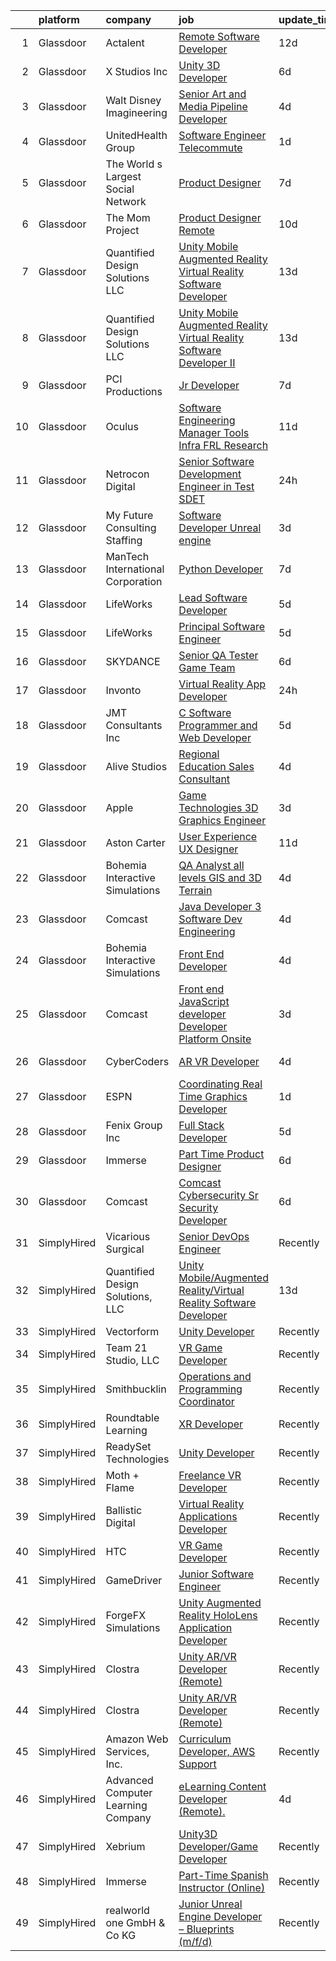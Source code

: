 

|    | platform    | company                            | job                                                                                                                                                                                                                                                                                                                                                                                                                                                                                                                                                                                                                                                                                                                                                                                                                                                                                                                                                                                                                                                                                                                                                                                                                                                                                                                                                                                                                                                                                                                                                                                                                                 | update_time   | location                |
|---:|:------------|:-----------------------------------|:------------------------------------------------------------------------------------------------------------------------------------------------------------------------------------------------------------------------------------------------------------------------------------------------------------------------------------------------------------------------------------------------------------------------------------------------------------------------------------------------------------------------------------------------------------------------------------------------------------------------------------------------------------------------------------------------------------------------------------------------------------------------------------------------------------------------------------------------------------------------------------------------------------------------------------------------------------------------------------------------------------------------------------------------------------------------------------------------------------------------------------------------------------------------------------------------------------------------------------------------------------------------------------------------------------------------------------------------------------------------------------------------------------------------------------------------------------------------------------------------------------------------------------------------------------------------------------------------------------------------------------|:--------------|:------------------------|
|  1 | Glassdoor   | Actalent                           | [Remote Software Developer](https://www.glassdoor.com/partner/jobListing.htm?pos=115&ao=1110586&s=58&guid=0000018118e2ebc2ba3465949ff6f445&src=GD_JOB_AD&t=SR&vt=w&ea=1&cs=1_5a0fb6d2&cb=1653979934002&jobListingId=1007872669509&cpc=F41FEAB56D215062&jrtk=3-0-1g4ce5qvmq6h5801-1g4ce5r0638p3000-a6d8862faea03ebe--6NYlbfkN0ChYVx_I3yfZ_JDY3EFoivtqvi_stwnZ_kRt8Dowt_l_d1ydueao4NE-oUleRJ4yhg19dEA7jfMZdv9xjkXQgXASSm4-rzv-xsrmU26m_iXc6lhhl5LxW3zFOL4iCw3jM_nZRbByuD8txmcBZTb2-5SzB1oi-CZTG8qU88KwMCddKx-uErvlZ2XyHEO7Nedthu7uEx5LbnfV4EzvjhBCRi38PwsvlpFQ1EoMe8mMiJbnqeZA06kCFEszvds_iyoC8fxcmUyxlowREYEK3CZGRTPJ1bPHL0oiz4S1y3sqOg96CS1bGLx5-pYei_92PKY6J3T2QvHSVbtEVgJIdKpUAahbABs1fUGzCUPXRtq7mW8E_a75TmEJD6VULGaa2NhYYzzzdz-kN3hoqB6gj4ekRTTLrBSz0Ba4RPAAAhJvIEIj9qcpgWmfPVX_-qEqaLfRwfpsZeeQKX92rd_eTs_SXWeJ1nhMUiG0m8dUrtrLLot2M41GrZJKvwqBSU7yxt5e-mv6JTFrXKmUjwUyd8WA4GIohJmflRMLoibCoq5iBAdk1oj30BTef_b7d8rzSd2hyBn5bmXCMCfxDswffJCmlE0FP_Xd83wqM2iYJz0tfY3TF2gEPVQ-yT_lls0TBFj7DrCYeqVk6JdhdauDe9HnKA8-QIOoYaT9ifCIQ26jXJ_PZ-OIOc6913EIFu3DzMok-avi1drCe4M7alsLisb6sv6PFvcRQN7fON7J2Dvdirr3kriCkVtkO1uidaOY3gN5ViYUI4ifJQhFYaMMa-iBhZYC4tK2vRyLcX0TwwKP1UWL7O_eUgIU2F9dUH-DQrr0FT4KdadI7vHc0Pz58A8SF3L2q5ULUXr3eU7dUWk2aCkvwoJz1su2Zv10I_BO068XoEM83u6XBDGBLkPTVQ8MhdswuSLRdcSdbpsN4UC25GSNAwQ_aPMKclYfXiqNK6G-VIOHdo1X-xAKCtje4U6QUIm)                                                                                                                                                                                                                                                                                | 12d           | Atlanta, GA             |
|  2 | Glassdoor   | X Studios  Inc                     | [Unity 3D Developer](https://www.glassdoor.com/partner/jobListing.htm?pos=125&ao=1136043&s=58&guid=0000018118e2ebc2ba3465949ff6f445&src=GD_JOB_AD&t=SR&vt=w&ea=1&cs=1_1e396994&cb=1653979934003&jobListingId=1007889240024&jrtk=3-0-1g4ce5qvmq6h5801-1g4ce5r0638p3000-f401924aa4754060-)                                                                                                                                                                                                                                                                                                                                                                                                                                                                                                                                                                                                                                                                                                                                                                                                                                                                                                                                                                                                                                                                                                                                                                                                                                                                                                                                            | 6d            | Winter Park, FL         |
|  3 | Glassdoor   | Walt Disney Imagineering           | [Senior Art and Media Pipeline Developer](https://www.glassdoor.com/partner/jobListing.htm?pos=110&ao=1110586&s=58&guid=0000018118e2ebc2ba3465949ff6f445&src=GD_JOB_AD&t=SR&vt=w&cs=1_bf810891&cb=1653979934001&jobListingId=1007895969972&cpc=F4EED0218A761C36&jrtk=3-0-1g4ce5qvmq6h5801-1g4ce5r0638p3000-a27326c6802a0c94--6NYlbfkN0DAFTyt7pbDCC2JPO79CSdi1dIb81yjczP5qsKcZIxgiRd1qisRd4re16D_VG3-wzVt0-0D5x6rmnSqoMagcaR1Gx_3UJGFQYN9i8QVEgxpM08eBsKSxKTkTnxmJ0VTE1AzmDaCBPHZ4siTGGTKJHcmg-5ZPmaFd3UDuJO_3VOY73PtJc6vcCeY4-3jB2vtJVeIRRPbw9wyP-CDiAxQfBMcmKBzfbjML2UzM54L7IEv6d2ubEh_X73SG2AVkPuNHSBxQ-ggs2wZBIJQSxA3fbYFZ8m8_oM3pGpaG4PbDfsLxwf-eZszvPtO8qWZ1ThCNz4PcDdNCiclr6G8j47jlBPUETBpSrgK2H1M7m6dpgO_hLgPAMrq1kTmjXW4DxIh8tCWjY6zbOY4xdx3Uos0g9hyn5fbn1XeMRV0c6Ov0-K0S1wpj6U9nEp5)                                                                                                                                                                                                                                                                                                                                                                                                                                                                                                                                                                                                                                                                                                                                                                                                                                       | 4d            | Hingham, MA             |
|  4 | Glassdoor   | UnitedHealth Group                 | [Software Engineer   Telecommute](https://www.glassdoor.com/partner/jobListing.htm?pos=113&ao=1110586&s=58&guid=0000018118e2ebc2ba3465949ff6f445&src=GD_JOB_AD&t=SR&vt=w&cs=1_6d908822&cb=1653979934002&jobListingId=1007901684711&cpc=47CFDC01B3F81FAC&jrtk=3-0-1g4ce5qvmq6h5801-1g4ce5r0638p3000-95c766b47e2aa355--6NYlbfkN0C8O9VKdOj_1Zh75e9_CvYhSsWVxS1Pvi5WUWhsf4w7FJvt2herunrAFBR2lpVAffAHovXqguHB_UyDYbb-YO0jYjHTBnPJ_JQ02yIn5fsgL6RU7QBGJP7h3mfQGLGJupeNMcFiOSprSHYLv8UCqThPESB9A6yNoW0ZJYPqWaOi-yzhevWHWOFCNdTcAVRlIzBjGrmXMqp7sPSfU1ThMz98nVzhc-dgyv5nHYL-atfnK4bJ7G1syIwUhc-4ZaWg62TxwlOZhMugSUpdSWT8GfgLBlbau_89Tt5PH6ogeNIo44PXStCd-Ln_oVTcZNP2msF5XKG2XBGDO-_Eh08rLRfKsexWvIS9eu9lW6DZyfcbYR75vEEbCwXUAI0gtrXpQwk1Z-K-K38FBMf9dN0tV1JKT1UApd0puZibQOB_sIOlRmzIciFg7Y3f)                                                                                                                                                                                                                                                                                                                                                                                                                                                                                                                                                                                                                                                                                                                                                                                                                                               | 1d            | Eden Prairie, MN        |
|  5 | Glassdoor   | The World s Largest Social Network | [Product Designer](https://www.glassdoor.com/partner/jobListing.htm?pos=114&ao=1110586&s=58&guid=0000018118e2ebc2ba3465949ff6f445&src=GD_JOB_AD&t=SR&vt=w&ea=1&cs=1_61769133&cb=1653979934002&jobListingId=1007886649741&cpc=1160948BCBA38B5B&jrtk=3-0-1g4ce5qvmq6h5801-1g4ce5r0638p3000-326b728251fdc685--6NYlbfkN0DSgjPPcnEdvoK3uuxfISLALE6pB1FR7YSHOr_tSg5_QGIhoz_2VqUepdcKLBLI_zQNg793n755smGF_vE4mwFBmZQgjlK7zz5XDbsjYhwKzec6QsZwIyll_YWMMNhQxR5yp0jVpsmIlomtv1AeE_lsWSB9u1S013tPVPwlstBtdDxyqGRy4BxWLzYz4uA7dQpHR8uqEJXVU0rxCly4UNukim7D9_tsbZoRGZrXtjAGMkQhxgcMwhy6FoMyr2-RLKF2YtdQHylw_FSQjBo3GYbqIbqfpliojTIWIcEtboXiDxjXHmPqPzOSSmCTW1bGb-GIt7DJorsDwduYr39uMylPjxR1ZXcZeLdT2lW00u_GnYoO_Xov-IbjCN-3dFYqqnGW9HsC_kYC2Eenei5kLGCEcL2WTxQVPo4kfrHZmj_a5Xem0u3cFGLeLg9paYgkOa9sGYG6dGC3hQlocTVPTfzEAhlrbXyheo2FTY4PoHv3LjugygYsaGN7_Ju0iectWdndgqE1TN5unIiZSHxIZHT6Q11NYXH09-mhQsac1mxTuvo_P3vE17RYskI9pUwka3iVUHhmRwb3Cw%3D%3D)                                                                                                                                                                                                                                                                                                                                                                                                                                                                                                                                                                                                                                                                                             | 7d            | Los Angeles, CA         |
|  6 | Glassdoor   | The Mom Project                    | [Product Designer  Remote ](https://www.glassdoor.com/partner/jobListing.htm?pos=117&ao=1110586&s=58&guid=0000018118e2ebc2ba3465949ff6f445&src=GD_JOB_AD&t=SR&vt=w&cs=1_11c118b4&cb=1653979934002&jobListingId=1007880209448&cpc=6FC5BA77C9A4CD78&jrtk=3-0-1g4ce5qvmq6h5801-1g4ce5r0638p3000-729f903c4dee6bcf--6NYlbfkN0BDp_epf89aHDQhKpPegNJQ_ldQpEFZQsM9OcONMGxWx6pU56EKHF58QjVdAUvn2gXJ5-jZVHu_Ux3wkBuWFS2xVHPAjniMX1aW3tC92YZsMm6kEpOL8HZsL25EhSEz3ui4c7-8VeFPRMV8qiphT5plaJ77TY3p8pZWApGb3r5gRpnmtZPGmsT-vBb5x1QB9sfWNItDrFfar8tIW_akp4-mW3FWZf3Sn__DRsl-Na2lIeiBzuB2UvQadyht8K0lR1GDSzv43zi-TEm0fwhq5NG8-LlwgmGMsiKqMrp0TXMfy35hhUW4QDBsSgXJrovG4bltrOP0liWMv7mF0pqwr8C0BYPLEQTGgRUxmAJJFnXuDvKp8lOt9DL_9miLYAN8kxpXGNbop-RqfDLtMABjXxELw6ZDxHPFdcraUZTdjDxNTHSTf0pYImN56f-IsDbGesgHsKbSoZ7y5VsFp5alxerNiFKMYvY_FaF-lmpBrkHQL_Ma1t1hh1q1RQT-Gg-7R8SeAar6pevS7EVtiHKA2W27aY_RTfKs06uSeaR6vWENPBYnOibUaVvni-fr1fhPP7c%3D)                                                                                                                                                                                                                                                                                                                                                                                                                                                                                                                                                                                                                                                                                                       | 10d           | Los Angeles, CA         |
|  7 | Glassdoor   | Quantified Design Solutions  LLC   | [Unity Mobile Augmented Reality Virtual Reality Software Developer](https://www.glassdoor.com/partner/jobListing.htm?pos=119&ao=1136043&s=58&guid=0000018118e2ebc2ba3465949ff6f445&src=GD_JOB_AD&t=SR&vt=w&ea=1&cs=1_8bec2ba2&cb=1653979934003&jobListingId=1007869795290&jrtk=3-0-1g4ce5qvmq6h5801-1g4ce5r0638p3000-c8f02d88a177400a-)                                                                                                                                                                                                                                                                                                                                                                                                                                                                                                                                                                                                                                                                                                                                                                                                                                                                                                                                                                                                                                                                                                                                                                                                                                                                                             | 13d           | Orlando, FL             |
|  8 | Glassdoor   | Quantified Design Solutions  LLC   | [Unity Mobile Augmented Reality Virtual Reality Software Developer II](https://www.glassdoor.com/partner/jobListing.htm?pos=120&ao=1136043&s=58&guid=0000018118e2ebc2ba3465949ff6f445&src=GD_JOB_AD&t=SR&vt=w&ea=1&cs=1_58c2c9e8&cb=1653979934003&jobListingId=1007869862913&jrtk=3-0-1g4ce5qvmq6h5801-1g4ce5r0638p3000-736c2b6783d75dd7-)                                                                                                                                                                                                                                                                                                                                                                                                                                                                                                                                                                                                                                                                                                                                                                                                                                                                                                                                                                                                                                                                                                                                                                                                                                                                                          | 13d           | Remote                  |
|  9 | Glassdoor   | PCI Productions                    | [Jr  Developer](https://www.glassdoor.com/partner/jobListing.htm?pos=102&ao=1110586&s=58&guid=0000018118e2ebc2ba3465949ff6f445&src=GD_JOB_AD&t=SR&vt=w&ea=1&cs=1_ac6228c3&cb=1653979934000&jobListingId=1007886585546&cpc=281FE6ECBEE2538F&jrtk=3-0-1g4ce5qvmq6h5801-1g4ce5r0638p3000-89461f3d6c4e2eb2--6NYlbfkN0DdNONLqhA8z6QrX6vw37qu8cGScUjPKwqVQr3YAsb4-6GIOezsdmm4uwblwsPWNzQ05WrqsB5pf8k487vnCeWqG1h6NGQ10SSP_Z9MjoMsxl-prpz6eZBS5T8qyV31KIPVwdCA4mxhs8pKMpVykeUE6L8x5N5VxYXJxZDdYdLb43Mq9ZxS-awRW52-SWDBKf3yhQim2UvxBxPbrM9AE_R7mxeYX43XJWWQlDiE_1uGikzSU57KH2eet2yVvcK-uvjndstSnFsOnvU19T5d-MBjbTF33oxi6vJ41BqV_0z3ExHInEvSd0ksrFFxuuBknNBC62kKel_16qBQEtFXpowux5_QhflNP_iAH0erMZ5pIUhaRHbCM-lQkagg5xEy8P8tjYdsySu4gNjil5Qx8CitqfgFiLdQK2hV03UoNwygNCnb348tGIXi3OfBtAUN-qDrO1rnychVcxk_Ang-X0weyaSUBCDatLzdYCogLVIMUL3vZPFf2e9Eig21221RJFs%3D)                                                                                                                                                                                                                                                                                                                                                                                                                                                                                                                                                                                                                                                                                                                                                                              | 7d            | Atmore, AL              |
| 10 | Glassdoor   | Oculus                             | [Software Engineering Manager  Tools   Infra  FRL Research](https://www.glassdoor.com/partner/jobListing.htm?pos=112&ao=1110586&s=58&guid=0000018118e2ebc2ba3465949ff6f445&src=GD_JOB_AD&t=SR&vt=w&cs=1_50ac693e&cb=1653979934001&jobListingId=1007878041098&cpc=9DC6E4D8324653EE&jrtk=3-0-1g4ce5qvmq6h5801-1g4ce5r0638p3000-733570477bac168a--6NYlbfkN0DYl4UJW4r1Vl7FEn6T9F-rD9lpC-0oMJVSiWjK_MGUd5ZxEn957iThRUCrsek9Acz-wVPgWIhcgt8PawXGsU8vFS3CVLtl17gsOSYTLlf0Nx4TBdb5NdrqP0fuKnxcOkkCAyrmeQ83vuwXtGFmkKzjYXR0yaIzE_Kq4u2L-8dMCY0VlKTFd3d6zoWmsF_u5kdwUBCs14qsBbNwT1mRJdytiOsoBYJy_YGnRHEZOhFQf6tSTk_d6bQC2QQZmUdU0WiBVyYqdtVeIhku0NHoGTe715VP7a-e8Qtdll29-bnnfHLSIBZ4jMyqn2ckCitcOZ2rHOwxe69PuTYmIjkAwOIvccxMrexlCnaIrzkj5X4uet-ZG4czDIiI2C4PFmfMJ76OEGVEa5DCFOENNoDljGVMQsIsf5n1O8hS0OTRSnNkjvL6cnNMXtlVRqcbK1xsYejofAsdkW0gdez4iimObTEJTzsy_QNHxEoO_cOzmkH2lZxLXoXS4yUerWJsI_xBIloXqANnbHAIcPrKDbXzGaZC0QFKNysuYLT5z2ctQ4vnuUccpVPRKkyxf_U916NESJBwBVkhQE8SyZnqNhUXhBzcVB0L9SxPKnfOusPFU5pamtGcz7rABRg1RXfIgwdOlV3FmEB_uTMs74KKiOzeg2qQspbkpEGnIO0Ch8bgmZ1q0oiXC7emX0Iq4SdDO_BeN8rlKjtJwXanKj4PIoD3hvp8C2ErPBMGuyp-LYXgt9fiHRXRj7wNtQxROEBjX0A2MhindMaN6Xfn5webVx8YWorKv7xyxNxueq9JDJLdvRITidcEiPQgzamugXZynVrnGro1bFQdRIcGkZM9fqNeZXBwvWLGUD4GA-oLn8IyFtz_voU_4MbBC9iDJTYMP7vZYMXEOMBfAcJWB1Twf_ErPZORDCzRCsC_RJ1YWL_xloocW7SHXEcaRHhwFGbgUnksoZFrOsp__mXf-zy2IisWj_Xyd0aZqGj_qpb2LjNTCI2MkDS8HWNAJAFyHPKrySirdT3rc-5lrcs3Pgnll6EP9KCTjHMJ6oVT05U%3D)                                                                                                                                                                       | 11d           | Remote                  |
| 11 | Glassdoor   | Netrocon Digital                   | [Senior Software Development Engineer in Test  SDET ](https://www.glassdoor.com/partner/jobListing.htm?pos=126&ao=1136043&s=58&guid=0000018118e2ebc2ba3465949ff6f445&src=GD_JOB_AD&t=SR&vt=w&ea=1&cs=1_9e9d823b&cb=1653979934003&jobListingId=1007903575065&jrtk=3-0-1g4ce5qvmq6h5801-1g4ce5r0638p3000-12ee5f993cc6b398-)                                                                                                                                                                                                                                                                                                                                                                                                                                                                                                                                                                                                                                                                                                                                                                                                                                                                                                                                                                                                                                                                                                                                                                                                                                                                                                           | 24h           | Remote                  |
| 12 | Glassdoor   | My Future Consulting   Staffing    | [Software Developer   Unreal engine](https://www.glassdoor.com/partner/jobListing.htm?pos=104&ao=1110586&s=58&guid=0000018118e2ebc2ba3465949ff6f445&src=GD_JOB_AD&t=SR&vt=w&ea=1&cs=1_c7408612&cb=1653979934000&jobListingId=1007898394292&cpc=8CDBB1EC89CF7160&jrtk=3-0-1g4ce5qvmq6h5801-1g4ce5r0638p3000-53aa9a5e68a0bba7--6NYlbfkN0ByGB6O5D_5B5o4SDHM4_RSOYPry5N9VVrTsCPWZvbmb0mMlVsy4s8jorDtWwBD9H3_EnXfdZPv34kD-JJUxRjzju1iDWxtbEnl6mZHv3DbaUbZxTPuKkREc6o4BsntmsP7zKqAvtvML5dVmxKfthV6c3xk4PN6L6EFLkira0AOO7JtwrBpOmhCw9Z2N3LnJSnSf_VAfGG_1ptP67ZGll_PAJjvxr3BVIjM46ErCGPzu6dtZLvg8B7-yOc8Q1i3FC6Fpog9kzdAD2BO9I9t5D_7GogddZaOL6mPO-tcaodwqLv2qNLezoHoGnzSqFZAGzqfv8HvptwtSXIBxQ1nNEE-MIhJjVCLsbmAseNpruCBFrhur7qe4aRK2w6GTD0Ki1uc_Q7R37QWagn-Hzl9yvwYkBRynHetPCMsXQ4vdXfaZksCrBCknv24EI5w86VV21qW7j0hzT_u2fdXr6lcXTgzvAMn1REtMpvE5HthASz1jaX3N058Yf_kMKHSWPb5drA%3D)                                                                                                                                                                                                                                                                                                                                                                                                                                                                                                                                                                                                                                                                                                                                                         | 3d            | Indianapolis, IN        |
| 13 | Glassdoor   | ManTech International Corporation  | [Python Developer](https://www.glassdoor.com/partner/jobListing.htm?pos=127&ao=1136043&s=58&guid=0000018118e2ebc2ba3465949ff6f445&src=GD_JOB_AD&t=SR&vt=w&cs=1_c1680cba&cb=1653979934003&jobListingId=1007885737049&jrtk=3-0-1g4ce5qvmq6h5801-1g4ce5r0638p3000-c9cf79e3bc1bca7f-)                                                                                                                                                                                                                                                                                                                                                                                                                                                                                                                                                                                                                                                                                                                                                                                                                                                                                                                                                                                                                                                                                                                                                                                                                                                                                                                                                   | 7d            | Remote                  |
| 14 | Glassdoor   | LifeWorks                          | [Lead Software Developer](https://www.glassdoor.com/partner/jobListing.htm?pos=108&ao=1110586&s=58&guid=0000018118e2ebc2ba3465949ff6f445&src=GD_JOB_AD&t=SR&vt=w&cs=1_053652c6&cb=1653979934001&jobListingId=1007893251657&cpc=654405A9B1E0A9F5&jrtk=3-0-1g4ce5qvmq6h5801-1g4ce5r0638p3000-77eb28b368b38743--6NYlbfkN0DLmrqCN2v1TO8im94Z8ijjg5B0bygWI38WyDDoeOWhaQvk6bM5zeSyQrwlZm0cpZBkdfe9WD5LwHG1GWDOjtb2uH1Q9Lexjuj_pE8CbcNRsP3FrJG1Cc6TW9orSsiHdnVHjfQVoBfI8ElSCfe_KiYIlCOyV6sl9uc7X8MNrfvLeFpjTIH1DDLEGyZk0N57jQDOrDPmBudqVawY-CHt6Tg685IpHdkSC0dFJlKsXtrWgF5gO3epBdIs1bhKcsNChRmFN70VM7KflJERtj_STcsIfBozyOs54CKI7RjBGqMQ1E6H5VHh_xy4wvLixGBq4_xJca1Q1eijvFWbB16a-WCNWeVs3Syx50xss64zhTiAp0wSJ36Kv4IH9SAzUvbBaTi6t6GsVQfKqqZz1nHlq_U6-gOlO8Y513UsXYITNl4RXnFxEeJi3LpLPFhdYZ_42Gt_y1C_KIL2DkWNyACa-6jwUtSowO0euMdcCKEEpEF9Clpl1eCttNCFuIW6rsM2yz0UqyxEfALQWPx1SD5eBsaB7ISLUOh05lo%3D)                                                                                                                                                                                                                                                                                                                                                                                                                                                                                                                                                                                                                                                                                                                                         | 5d            | Remote                  |
| 15 | Glassdoor   | LifeWorks                          | [Principal Software Engineer](https://www.glassdoor.com/partner/jobListing.htm?pos=111&ao=1110586&s=58&guid=0000018118e2ebc2ba3465949ff6f445&src=GD_JOB_AD&t=SR&vt=w&cs=1_f0287291&cb=1653979934001&jobListingId=1007893251655&cpc=F41FEAB56D215062&jrtk=3-0-1g4ce5qvmq6h5801-1g4ce5r0638p3000-025bb4eb2aae7445--6NYlbfkN0DLmrqCN2v1TO8im94Z8ijjg5B0bygWI38WyDDoeOWhaQvk6bM5zeSyQrwlZm0cpZBkdfe9WD5LwBa1FYVbK62hFAvsdaTtISNHUYM1toTB1Y7EX6-qfoyYYLHZcXDgEJGEE8hHfPwMqpGFpY6owiSdyJUibGMl9fkzxkaUu_i-59dtOQlQQoQ-CBksFiJSBkPQTzprwe3zm3mFZ58vyGkyUnrx_StFhJm5iMDwIVRah7vMz8nrwrbKLR-DS1N7wN9LZC4oN8XDgGk6JXlgI5BNXCZjAwpj3SV7qjGB7TLYl8WUu50n8hieOFHo30aih8U1kMALUHJ2I-93v7PH0QAyRMXGJ1DXCB2rVBNUhA8QmNI1C6rycphlhvgKHq0mBkRdrR_jFqHBb26Yrsn2zjvJ3VnBQEPKsua635ftHNgNSG1IQUXNNXnuleuap04lsFvRxg6rgXfvv4iD3iucRO0VnCwEYIrEKV-e1KLs2lOPK2oysJY8-gJ5h8-uAc44vvaCJ3zyNQwtIb5Weh7pZ-mO6gD2tW-vkeWt9AZMCGQvqQ%3D%3D)                                                                                                                                                                                                                                                                                                                                                                                                                                                                                                                                                                                                                                                                                                                       | 5d            | Remote                  |
| 16 | Glassdoor   | SKYDANCE                           | [Senior QA Tester   Game Team](https://www.glassdoor.com/partner/jobListing.htm?pos=123&ao=1136043&s=58&guid=0000018118e2ebc2ba3465949ff6f445&src=GD_JOB_AD&t=SR&vt=w&cs=1_7e9ed60a&cb=1653979934003&jobListingId=1007889445079&jrtk=3-0-1g4ce5qvmq6h5801-1g4ce5r0638p3000-dbf303c9d49aa4b7-)                                                                                                                                                                                                                                                                                                                                                                                                                                                                                                                                                                                                                                                                                                                                                                                                                                                                                                                                                                                                                                                                                                                                                                                                                                                                                                                                       | 6d            | Los Angeles, CA         |
| 17 | Glassdoor   | Invonto                            | [Virtual Reality App Developer](https://www.glassdoor.com/partner/jobListing.htm?pos=128&ao=1136043&s=58&guid=0000018118e2ebc2ba3465949ff6f445&src=GD_JOB_AD&t=SR&vt=w&cs=1_5899e006&cb=1653979934003&jobListingId=1007902508614&jrtk=3-0-1g4ce5qvmq6h5801-1g4ce5r0638p3000-fc2c3ef8ee70f9cc-)                                                                                                                                                                                                                                                                                                                                                                                                                                                                                                                                                                                                                                                                                                                                                                                                                                                                                                                                                                                                                                                                                                                                                                                                                                                                                                                                      | 24h           | Bridgewater, NJ         |
| 18 | Glassdoor   | JMT Consultants Inc                | [C  Software Programmer and Web Developer](https://www.glassdoor.com/partner/jobListing.htm?pos=101&ao=1110586&s=58&guid=0000018118e2ebc2ba3465949ff6f445&src=GD_JOB_AD&t=SR&vt=w&ea=1&cs=1_d9a0b0f5&cb=1653979933999&jobListingId=1007892737750&cpc=3E225290CE1C2C09&jrtk=3-0-1g4ce5qvmq6h5801-1g4ce5r0638p3000-8540b6ca81f1d108--6NYlbfkN0DodxeVlRQMdZiDTEhV6LW4ByvGYCAIhvVr60vTAeW-W-zczbXlIEExCqzW6jEaIvgFuBKyf65KvCm5ojglF0--Utv8eM2M6v20qNLRgG9PZMUY-4DPGeIF6v5WRtJUPxwi8_jaNsa1TYPO_-Rp1jATNf_VJgm1EvayqOqlC6-6bWjU9XnHifqQ8VUJ05yosewmvC95XzVDj-RXaD4e6p698T6tCgit_v53T-64_CIERgu-vjc220iikAXteNuNsUUoRvk7qxH-3ClNs44V29HuTzlTihb66eiib1v8Nxmc3ss4RQdQ5JF0i96zpY5QiisAYEhSqpDrv-MekdmqGjNZ9duasFKWqx_bbVeIIsvUzNalt_LxF9f5aP1hfo44BMPa2-wGmfaYvYsgOIUZew7Q_tZ3WdJwcKWl7Dn04SQFleuKNz0LDN9ZgmUDoWSjJz-J6PXonelx0pKhXCqCc7gu0O3EXJRUxZ9zyqhruucdfzwrlS5v-3jwQhvHuZhEOAWBknB6hsQlQG2_tUhbX6m1zyFzOyhDaTg%3D)                                                                                                                                                                                                                                                                                                                                                                                                                                                                                                                                                                                                                                                                                                                   | 5d            | Atlanta, GA             |
| 19 | Glassdoor   | Alive Studios                      | [Regional Education Sales Consultant](https://www.glassdoor.com/partner/jobListing.htm?pos=103&ao=1110586&s=58&guid=0000018118e2ebc2ba3465949ff6f445&src=GD_JOB_AD&t=SR&vt=w&ea=1&cs=1_fe0e5a63&cb=1653979934000&jobListingId=1007895124397&cpc=D3E44275D43A938E&jrtk=3-0-1g4ce5qvmq6h5801-1g4ce5r0638p3000-2fccb21c2e1ea881--6NYlbfkN0AtR68e5gWpPxoovZgA7Udo-dcymoK0NpHFMpIgh7LYzwY3wN5rRkTJw7S9Un75A1UkfoEPcR-RLTtmXzPwKmOqMqSUGO6XxXBLFjazCM3V1ZfBf1dsKFPwpEorEmRbYNpRuaetMdGHNrVWqKG-YgcH2_4AgN8YNRiRdktTNsy0-IciB3jOXBW6M1cvLhUjxJLty7rMv961MpaeFVRm0RTjBuHgJEKVMKtGUiHIKh5rCsVu085Cw5uIJJDwYw9v8J5mkKAM2lIvF6OdeyKadKBu4m9Man178Cw3TRIbmi_LxK53pDB5pX953um_6sIF5crmsW07KQbOohF7ULCQLqv4xPbIc3qoalQD4kHOgx-G8BQ7wacwApX6gprsOL28TCPKoliA5GNx4oAILERtJdJObae7e9kGjTCzQ514x28sW7l74jk8Be1v66DQhHoEp_bguHX6randdvWrV1j-Ogl-tutlkM1xlg5Oj9-UBUBG_TV82ua4ObF4T6B4raOYzBY%3D)                                                                                                                                                                                                                                                                                                                                                                                                                                                                                                                                                                                                                                                                                                                                                        | 4d            | Remote                  |
| 20 | Glassdoor   | Apple                              | [Game Technologies 3D Graphics Engineer](https://www.glassdoor.com/partner/jobListing.htm?pos=109&ao=1110586&s=58&guid=0000018118e2ebc2ba3465949ff6f445&src=GD_JOB_AD&t=SR&vt=w&cs=1_fbef8b8f&cb=1653979934001&jobListingId=1007897913384&cpc=8795CF9063CD573D&jrtk=3-0-1g4ce5qvmq6h5801-1g4ce5r0638p3000-657f79cc39d85f12--6NYlbfkN0BvKrLyj5gPmtZO9T8euul8TCxuuKNOtzRJOomxnwSEodTz2Bc-sPZlADHp0xxmf8Xq9_ti3Wl2aurzOBya4B5N2vDLSOWj3FoiZwn5VzDo4mTgHIfcvSbGAbYXfazgkjRHIVuG0gGPMcloBCGq74MPOeeEQvuX7LK_dGcQtmVXlwhciGqEcsv0QQW6P93480TQtQsXq-fKjQftq5ivV4m18rAI9yjyP_z-DSSizUe9nFNpAoPpwcon1t8if8x3g9Wf-kxxWPZzLuy7PRvw1waTMtuA6Ps5XxXEpUDTdlNHmJhQRKnRUPCDuQQemycpscguXsMlKj8sd6ZbMJPcwzXpDAkC13OnsdC4yaCMTDiMYJcUvUwAybG4X22FMrAosilXZpnIrYmnSvEbamtNHGR49gFzHT7dpNN3MtDzgwPpJEngZJ0DYF5qLK7wgtAMxdo3v_yhyHIo8RLqTiCthwUFR2_28JYFn7lG2cSvDqOorLrmyvx_l416VqJZyu9h4mPMgX6EmGETd4dYqOT0x0zQMZddCB6Mnsgwa-in_az-dmWGKIF2ACGPdRFyD2GC0w9xBZ4nRs_TvFZ7KtWYvp8Fq7Y7r29GzTBAjiNDZgqIwgorBEpZ8q9zZxcqbj63R9nmt79C-OrIWp2kYGe3aESbFLnKuX8m1KVp5G1Qt6DZ5NuexCv1PGtGiNlFnNYgmxwtrJFiUQU9T-mQnQ-FROIW3rmjcU4CptrzlJ5fihEgSIXdwGzT3qJrfvxa_x9Pzdp2AeZy65vFQEjdWBsm5iyHUOpfphlZJotblkB2lMUV7XzEQptIyzM5rhUKpODLA4qIn1On5Sn8jVcdZPMaCQej34IEnsDzw6Yoh04hoIrXFGlg0MlAarq6SMRu8I4gNagTE9Vyu1yqCQ5t2U9DfFeYQN7I8bPsyvkjtPRwuZi2cQXT5jdlfhWA)                                                                                                                                                                                                                                                                                                        | 3d            | Austin, TX              |
| 21 | Glassdoor   | Aston Carter                       | [User Experience  UX  Designer](https://www.glassdoor.com/partner/jobListing.htm?pos=118&ao=1110586&s=58&guid=0000018118e2ebc2ba3465949ff6f445&src=GD_JOB_AD&t=SR&vt=w&ea=1&cs=1_a5d07c33&cb=1653979934003&jobListingId=1007877422915&cpc=8795CF9063CD573D&jrtk=3-0-1g4ce5qvmq6h5801-1g4ce5r0638p3000-b84d1d95cf8c6955--6NYlbfkN0ChYVx_I3yfZ_JDY3EFoivtqvi_stwnZ_kRt8Dowt_l_d1ydueao4NEv8X4QANiVn9e6t4BZWsNu7ya_U25oyBlrP0I-K_S7T6fiOtQ_f7B2niT5TKz-g1ELCPR5kve_du3TLlOPfKl6-9sBcS-hHKsMB-TWjgMAuTDB96PNnzuVaAwxFJC-eEOCH_ARVeX8v5wJhDJrr3L5nME2jgWX4zh1H0Iv_eWgtKzpkzKO4KJt4_sZBP7mg_hHbp2Fqp701Ik-5XbD6IISMZRz3sAioHEqOS72l2-wjrWT7OePtaiSKxfmQdhluitAMkTTIWxomvnoO3AMq7k6JkNv5PWsfqQ5HrqLGaAfGanIaVB_JgRtfrVyX7gF43KOdfN1SLmXty3hnQMXNfJJUTuTozJfYxcwjefDZMPEpHnRLWtbW73NrYfiJS_sKZnpUNxx_JqGGGab-VXGY4FxMzAph924fgkIWnM13OW5zu04mrJZYY1xltIDjaXn-vEaKIHImQLHqwzIPBJbMiNhl1sDav0FA_ViosLmqJATAFh9LJJliJOMDum5KMfwVPSt3fR_bfN3u5rvEb3j2_SLT2YGBIyg3P4KlDxaUgVSVSsMPrWjb4GTSU5IT3G9_K9wro7QhpftRzFa21Y2dpffbvlFuJcksN42D27Su4g90U7zeFhl7stsDS5cRtTjUdt-xGBo0Gr79WvNuYTIE2jb33FwDF5D2TMwaeZwRN219ELP0AzBc1dMUmVggI56e57bUcxcvhTLmHr_KwuURpmmnkg5JMVeQzu1xlpBxtsBwgOYk623kVw-CP_aU4juKP1M2IW93MgxPA40mqMLN_SjmV7qdyQ3q_hmduY9xIQgeg1YCPk4FHIeHpBEO_Sj61FXJ2UUnemGK8J-8RXADlp8RDLRqDdTKG9fQLmxVPW26oHRM8ytTj4gRl0-ohVPqrNrsrRLptap8I%3D)                                                                                                                                                                                                                                                                                              | 11d           | Franklin, TN            |
| 22 | Glassdoor   | Bohemia Interactive Simulations    | [QA Analyst  all levels    GIS and 3D Terrain](https://www.glassdoor.com/partner/jobListing.htm?pos=122&ao=1136043&s=58&guid=0000018118e2ebc2ba3465949ff6f445&src=GD_JOB_AD&t=SR&vt=w&ea=1&cs=1_2af9a7fd&cb=1653979934003&jobListingId=1007895550114&jrtk=3-0-1g4ce5qvmq6h5801-1g4ce5r0638p3000-2142521ef46eaab8-)                                                                                                                                                                                                                                                                                                                                                                                                                                                                                                                                                                                                                                                                                                                                                                                                                                                                                                                                                                                                                                                                                                                                                                                                                                                                                                                  | 4d            | Pittsburgh, PA          |
| 23 | Glassdoor   | Comcast                            | [Java Developer 3  Software Dev   Engineering](https://www.glassdoor.com/partner/jobListing.htm?pos=105&ao=1110586&s=58&guid=0000018118e2ebc2ba3465949ff6f445&src=GD_JOB_AD&t=SR&vt=w&cs=1_a004f008&cb=1653979933999&jobListingId=1007894822128&cpc=E1C07D31E98CBB16&jrtk=3-0-1g4ce5qvmq6h5801-1g4ce5r0638p3000-49a9274740785e3e--6NYlbfkN0Cj-KmZPsf9w80C8b1WzNVrlanjD2SXJjxuCbUWHsXPZlTAgGmdtIUzoKTi6fK6WvbJLMUF-nAl-rdAsnYfBtqUP_-KjrzvTtIDjZ_Y2pPPWMXTlPFofpl7NaCmuyI774VTuNVvsouRyzrLvtNlX3hvpTWQWptUs2ymNSy2tkgGwYXIlgjZCcixLtsZkLetmSxE7fRM8Wv3DnUjWTwNx7SPL-H3Fyw21HcBfUGyVTNDTc44LK7Z4CY3J97zYMYQkV6MhCzfY-lGyfzxelrRwSx-FBQXvDduazKAKCryevFmDd54CEpopJkCG6DR1IqP_25d-0idTr8ZhuP9NaOUgaf619vB_KqUWHOwPFf7mR6lPAASu7hqseXtKuWSVbctlpCKufLxxWGki5VcUChQRavsaB1hq1MTq3GTVlu36fk7X3f9IxA085lfV2hM4z4rZhN62b_9dX86GNPCDgCIflFFZ4s8NWgrKA_3XMVMCIuamylEr8YoaRtV4ZWGpQyrUsT82_TwHkWy6KTEBjU_lbxOAJI_WCUUIEkXjUIsxZ07pz-hbi_JBp1BBSvzdb8FHkL7KATHHub3hlr1xsiT2XMSGbl4n2zvvlRjyGChrRZJKHuW9hLB24e8Oj37EAVog8B-aPkHgOOlqP-FNhXN8MCa0AxuNL2E_V-HnVHm57d74p41sGnnQAzx7gy2-keimPePBT1zbBiIvgSgLuY3_bf-rcPYa0Rh3qH2UF9ftJr1P9WBKeryU28HEydYggflkay-KGD_A68Eeowbxof5wyg8R-cwxB2507ya3x3xUvMaVqa9HxALwoV2nOP3jlsp4kwMNJ_4Q1K6GmzjK2BpYJZ738lq3XRBPUADcN4ceXDcrS-1SL2OHFbs-QPk7qqYd9mE1sWj6BbF6BRpoXjgK1GiXDyHb5RTiggS--CR0Zha1WZx5D_8LvcoQklP9w8br9nnbDl7ps8gG1Rd8pC4HJRmuN5CWZYSn5yPwd-d4_rEYeIS7mKIyq3G9nPTTlctmCXPl9gjMgr3P-v2sE5afx6IneH93rPc97mICXZa-xyfsFPkLVoiEFd7WkhXfAyrZeDIN9yUgHWDb548KueE-xad5ORd3mQTujpqPzjdF3gpJ-r4aXeRpCbQBjkbhBpTGsrhmM2hgiVp0JMz-VxyHxnwrwzlLB2LhjMbaU8tJCbIuDMY4vJYiSinPqfx_awMFIs%3D)                    | 4d            | Philadelphia, PA        |
| 24 | Glassdoor   | Bohemia Interactive Simulations    | [Front End Developer](https://www.glassdoor.com/partner/jobListing.htm?pos=124&ao=1136043&s=58&guid=0000018118e2ebc2ba3465949ff6f445&src=GD_JOB_AD&t=SR&vt=w&ea=1&cs=1_cf68fb78&cb=1653979934003&jobListingId=1007895550156&jrtk=3-0-1g4ce5qvmq6h5801-1g4ce5r0638p3000-3095ecd5d6a4722e-)                                                                                                                                                                                                                                                                                                                                                                                                                                                                                                                                                                                                                                                                                                                                                                                                                                                                                                                                                                                                                                                                                                                                                                                                                                                                                                                                           | 4d            | Pittsburgh, PA          |
| 25 | Glassdoor   | Comcast                            | [Front end JavaScript developer  Developer Platform  Onsite ](https://www.glassdoor.com/partner/jobListing.htm?pos=121&ao=1136043&s=58&guid=0000018118e2ebc2ba3465949ff6f445&src=GD_JOB_AD&t=SR&vt=w&cs=1_8be3f71b&cb=1653979934003&jobListingId=1007897850268&jrtk=3-0-1g4ce5qvmq6h5801-1g4ce5r0638p3000-7c6332bdce9f6f9f-)                                                                                                                                                                                                                                                                                                                                                                                                                                                                                                                                                                                                                                                                                                                                                                                                                                                                                                                                                                                                                                                                                                                                                                                                                                                                                                        | 3d            | Philadelphia, PA        |
| 26 | Glassdoor   | CyberCoders                        | [AR VR Developer](https://www.glassdoor.com/partner/jobListing.htm?pos=116&ao=1110586&s=58&guid=0000018118e2ebc2ba3465949ff6f445&src=GD_JOB_AD&t=SR&vt=w&ea=1&cs=1_48681dfd&cb=1653979934003&jobListingId=1007896024464&cpc=334ABAF5D42DC775&jrtk=3-0-1g4ce5qvmq6h5801-1g4ce5r0638p3000-2b8ac477a09acc2d--6NYlbfkN0CpFJQzrgRR8WqXWK1qKKEqALWJw739KlKqr2H-MSI4eoBlI4EFrmor2FYZMP3muM3RHP4iO-l3HFoi7QBO1u-EaU2ofC9q_ED2yH6WaVmdaz2TeX_aqTn0mrC9uRmyX7c_10I2L8J3KUHl29tE0soJemODfKB2e9G6Re0mFU-yg7aGbsLTP5Sfsxn9K9v98tOdijBoowFEfgX9SNa_UBcNIgdYIQQJ1YQypD8QhY3Y9-BLc8LpDkyigFAKuk_EeVRa3zVOgjwbAx8C4KojlalciSaXjAvkKCSckIVsjBeD0Bg_VkKrqJ_gFFKNSBPHeKEomKVOW5GVsYr88E5jwnxhxsUvg2N-ISJD26MpKj5rCWJ_3EXJUlqfU0R_RtfT07cX5mP9nJNTk5M83NR9vK_AvWnM1Ebwk-tH_Yp-oC0UEn65sZWGyXAJOZhndfqu_WO6DUgC9wfa5iTo1qGD6KMNhXGo-23sO0KCkylPwZgz_T9RAhu62QZAzEbhRpiqJWfhfInTc_RAxnF8LaJuRihC1q9-7N84ZtjcxgkhhBJUUgR0AzZDoJLtdqhTzOONvtT4Zv8H_A0vHS9-mPveCxI-_MTEnVCSZ7jSk1WnD8a-9EKVeGu1Y2yjftUUm9TRq6qsR6pBhFu2_Cs3owpthI_h2WhHGw7bgc_4wG54czlbFbndoeXgKiD_sJPZI76MlDfLu8l2bIl9LYQ5pfy74jo9DVVn-jj_DAHz_LHiNxaU6eg8kShBajLLxDH6GFgLpMk9vQVGWf13WGwDqZ1tsgH2BSTtwuji1LWBdLmKv77b367MZV_fqv_4LAswLBBLS-4b2JtB5oUzHzjV-4pY-z8CixqA0dJGX-MVehc5-DvqOawhG38Ue08foDiwL4m7XTPkFkSXtS4vcdnjNguCofa10BqWsLUC_K2tTyovoEJkpABz0SHyCCLZBZcD4xqQj9IxGICnn9tgnRdsRq-caD7e)                                                                                                                                                                                                                                                                                          | 4d            | Cleveland, OH           |
| 27 | Glassdoor   | ESPN                               | [Coordinating Real Time Graphics Developer](https://www.glassdoor.com/partner/jobListing.htm?pos=107&ao=1110586&s=58&guid=0000018118e2ebc2ba3465949ff6f445&src=GD_JOB_AD&t=SR&vt=w&cs=1_bd38093c&cb=1653979934000&jobListingId=1007901619381&cpc=3DB599BF2F4828F0&jrtk=3-0-1g4ce5qvmq6h5801-1g4ce5r0638p3000-e0e06eac0cd214df--6NYlbfkN0DAFTyt7pbDCC2JPO79CSdi1dIb81yjczP5qsKcZIxgiYm3-7g-689Ur9xqU8QiYHXTyCCGyKT2ntWR8lwdiw8nxkAo3W-RxlXYBoYxRri4GxhYMKHLaFh57AOmA20BO3M8EfociVFUn6hnyAign98tUI7oMH10cYcxicvAv7L0-nbwE-uvHCi_QLkeiCXMbiAntDzSrRZxDlfXc7YXlia25n0WyrYNiiV-Iyb-uJBAfpuG0lWjPTw1KphIIJDJBCFIAKYOYcFw3IRT03RQ4O961YwFMw7obynje_I2nMuU3JZIylHRwHGSX0z7NZ7-r4YSe9G7-Fk9XkOPFFL28tVIDzyDuBVnaoilZBiMBEa9oN9Ac5ATM5SY0QejJuy8eMkMzAZdejjjQo9bPgK-t9_y4t_lVuhmczVxkbI_wTHdH3zlHVqdOs4v)                                                                                                                                                                                                                                                                                                                                                                                                                                                                                                                                                                                                                                                                                                                                                                                                                                     | 1d            | West Simsbury, CT       |
| 28 | Glassdoor   | Fenix Group Inc                    | [Full Stack Developer](https://www.glassdoor.com/partner/jobListing.htm?pos=129&ao=1136043&s=58&guid=0000018118e2ebc2ba3465949ff6f445&src=GD_JOB_AD&t=SR&vt=w&cs=1_f550162b&cb=1653979934003&jobListingId=1007892621690&jrtk=3-0-1g4ce5qvmq6h5801-1g4ce5r0638p3000-8e04496638f36579-)                                                                                                                                                                                                                                                                                                                                                                                                                                                                                                                                                                                                                                                                                                                                                                                                                                                                                                                                                                                                                                                                                                                                                                                                                                                                                                                                               | 5d            | Herndon, VA             |
| 29 | Glassdoor   | Immerse                            | [Part Time Product Designer](https://www.glassdoor.com/partner/jobListing.htm?pos=130&ao=1136043&s=58&guid=0000018118e2ebc2ba3465949ff6f445&src=GD_JOB_AD&t=SR&vt=w&ea=1&cs=1_7d0c5be6&cb=1653979934003&jobListingId=1007890492610&jrtk=3-0-1g4ce5qvmq6h5801-1g4ce5r0638p3000-20480d5adbca3586-)                                                                                                                                                                                                                                                                                                                                                                                                                                                                                                                                                                                                                                                                                                                                                                                                                                                                                                                                                                                                                                                                                                                                                                                                                                                                                                                                    | 6d            | Remote                  |
| 30 | Glassdoor   | Comcast                            | [Comcast Cybersecurity  Sr  Security Developer](https://www.glassdoor.com/partner/jobListing.htm?pos=106&ao=1110586&s=58&guid=0000018118e2ebc2ba3465949ff6f445&src=GD_JOB_AD&t=SR&vt=w&cs=1_f700036a&cb=1653979934000&jobListingId=1007888466316&cpc=7F925F5888094D6A&jrtk=3-0-1g4ce5qvmq6h5801-1g4ce5r0638p3000-a286b2556b833030--6NYlbfkN0Cj-KmZPsf9w80C8b1WzNVrlanjD2SXJjxuCbUWHsXPZlTAgGmdtIUzoKTi6fK6WvYTDL9M1v2A3yt2ii0vTdSPYJyc0Z5-yQmPGt2NUKQDp6WCPS7QkC0iehBzExosCb5ax6JsO_WFbvt02cMKu2WfQx8LmEefkI24OM9dGUjPeLf4aRSjQxeTLVWDeO8KnOlhKRjF4hEjqXTz9jAM7ZakfHS2TjAFBjdWPyXRSJlA0nqMceI5hWPC2pAXe2NzBPHQcl_VEwGftkBX4KlDjB8meOkjWgEAoxWAyHJOzctmbRVL3wgWOOONpZC0ZT54q6e8cm4W0889LhQ2zsFNw4hlj8FBqWZ4mH4AIsfDbC0K7u1_exbQ1uVi5TT0BcMrtmOIt9PXmbF0drLgyFDK4CaIvwmqLBdcewkOe0kmcA0YWPXBZjaAi5y9uS4Rftcs4HQVJ7OYpglKZNtckpzDuPaI_HmvVyRjcOqwZtYK075wWDFjhqcu0m0QVbMGQ-7X3kaET-fZv_a5hZZo0QNPXFuUHj8kjAMco69ZpoRgzLIFpE8UJTiKzDT6_iIjYVcm4wOdX_rHMVJfihaKDSgyUjcKs5juGUFssssnnxAB6W5C0poIQ6rAHiRNGz0HmyjhTpwOhwPNxnAEze_lyO-yqt5Z_Pilc34EQvNCGADsWvnjpsZ7VnCc_hHJrnT0nxXh4Ll3d7bcfSiJL6zSFRvLphKvSLrIErVYvF1VC2adfmYQdE76LyPUDzKYs0X1DLqhkbNGAiWnFE1iC3PRZnTvS2bI2DBzpaZaAmO9bbI4wq_zmPdzwXFLGc97bfPP0qhYg-i86dI3oTmeD6A5UfXgHoWkUs3Adwlq7nAXKDNrSxxHRzoxGB0rZm570UMA5LccfoCLXsRyDF3l9vJf1TeBdOnyymy00vzkGlZL8TQKh4Me4KveHoVAecLpU1saOoVyAKvknilARKcUKfi44CC4Ty0ZbOAS4CPXp5i-ewrhum-2pCoCxPTEt9gXHs435BMhu63Em6zPshlTgGLbW664TXNUq4Xy8du1ZX4oLu2iUKYk_D5j5e70ERroSeoIBO_Bra1MfceSNUVwQ_p3vMmmGIl5GJnB8qbiynXuHmV5GZcolrgWQvMapIMsKK9Am6FmDD6o20JcjAcFSulb7a5VyRv9mkdfAgDYREBevtFaD7_QBfbxizm1EMUTww7L-8yro8U7uJbkHRu8sPC6B1GJ8oXC) | 6d            | Philadelphia, PA        |
| 31 | SimplyHired | Vicarious Surgical                 | [Senior DevOps Engineer](https://www.simplyhired.com/job/czv6SvzT1j4xPY-CNhIuUYpp1FbHc3djy0VTVh_1Zk2Ltr2zjcCNpw?q=virtual+reality+developer)                                                                                                                                                                                                                                                                                                                                                                                                                                                                                                                                                                                                                                                                                                                                                                                                                                                                                                                                                                                                                                                                                                                                                                                                                                                                                                                                                                                                                                                                                        | Recently      | Waltham, MA             |
| 32 | SimplyHired | Quantified Design Solutions, LLC   | [Unity Mobile/Augmented Reality/Virtual Reality Software Developer](https://www.simplyhired.com/job/ZxwsfC98mYOiXoQBQnr3pWfsb77O_5XgRM_rJnD1PyjH40DeQbdfWQ?q=virtual+reality+developer)                                                                                                                                                                                                                                                                                                                                                                                                                                                                                                                                                                                                                                                                                                                                                                                                                                                                                                                                                                                                                                                                                                                                                                                                                                                                                                                                                                                                                                             | 13d           | Orlando, FL +1 location |
| 33 | SimplyHired | Vectorform                         | [Unity Developer](https://www.simplyhired.com/job/Y-lwuRPv52-7OMCTN1P0OnDUz5X9Dx0dunctrkPGMbDdNCpeFCOmrA?q=virtual+reality+developer)                                                                                                                                                                                                                                                                                                                                                                                                                                                                                                                                                                                                                                                                                                                                                                                                                                                                                                                                                                                                                                                                                                                                                                                                                                                                                                                                                                                                                                                                                               | Recently      | Remote                  |
| 34 | SimplyHired | Team 21 Studio, LLC                | [VR Game Developer](https://www.simplyhired.com/job/653y6D_KdmNF26mmHeX45yUMarsDb1Di4h0XNNFITvZnumQKj-_Gpw?q=virtual+reality+developer)                                                                                                                                                                                                                                                                                                                                                                                                                                                                                                                                                                                                                                                                                                                                                                                                                                                                                                                                                                                                                                                                                                                                                                                                                                                                                                                                                                                                                                                                                             | Recently      | Seattle, WA             |
| 35 | SimplyHired | Smithbucklin                       | [Operations and Programming Coordinator](https://www.simplyhired.com/job/L86kP1iutVw-sLkkjAZODv011iNs_xI44SOwL5JBOHOEzdH4JkEQZQ?q=virtual+reality+developer)                                                                                                                                                                                                                                                                                                                                                                                                                                                                                                                                                                                                                                                                                                                                                                                                                                                                                                                                                                                                                                                                                                                                                                                                                                                                                                                                                                                                                                                                        | Recently      | Chicago, IL             |
| 36 | SimplyHired | Roundtable Learning                | [XR Developer](https://www.simplyhired.com/job/qvFIadB82qmPKcwbS-Su0yZRi4ORLl-D343HzeTnEbsndyKhfpbK4Q?q=virtual+reality+developer)                                                                                                                                                                                                                                                                                                                                                                                                                                                                                                                                                                                                                                                                                                                                                                                                                                                                                                                                                                                                                                                                                                                                                                                                                                                                                                                                                                                                                                                                                                  | Recently      | Chagrin Falls, OH       |
| 37 | SimplyHired | ReadySet Technologies              | [Unity Developer](https://www.simplyhired.com/job/Vu0gz1k4Q1gDSOmdKAYHWP5M41JBiNXFQSNEKyvfoHGsCLfOYWTtxw?q=virtual+reality+developer)                                                                                                                                                                                                                                                                                                                                                                                                                                                                                                                                                                                                                                                                                                                                                                                                                                                                                                                                                                                                                                                                                                                                                                                                                                                                                                                                                                                                                                                                                               | Recently      | Remote                  |
| 38 | SimplyHired | Moth + Flame                       | [Freelance VR Developer](https://www.simplyhired.com/job/64otr-WoLBrBD5OOEL6v9_CYacH50CQyb57xKAHonipFVYKerElMyw?q=virtual+reality+developer)                                                                                                                                                                                                                                                                                                                                                                                                                                                                                                                                                                                                                                                                                                                                                                                                                                                                                                                                                                                                                                                                                                                                                                                                                                                                                                                                                                                                                                                                                        | Recently      | New York, NY            |
| 39 | SimplyHired | Ballistic Digital                  | [Virtual Reality Applications Developer](https://www.simplyhired.com/job/lBawErp-BqBKAThpKFtvsOhq3maz3qc7kXbGO0MHNmiTxtfU6ifsOQ?q=virtual+reality+developer)                                                                                                                                                                                                                                                                                                                                                                                                                                                                                                                                                                                                                                                                                                                                                                                                                                                                                                                                                                                                                                                                                                                                                                                                                                                                                                                                                                                                                                                                        | Recently      | Williamsburg, VA        |
| 40 | SimplyHired | HTC                                | [VR Game Developer](https://www.simplyhired.com/job/2pf63Ve6Gqz-fUtg9Xn9cnNmf2QO-7qlhrgvte6sKYdT-r1244ZvKA?q=virtual+reality+developer)                                                                                                                                                                                                                                                                                                                                                                                                                                                                                                                                                                                                                                                                                                                                                                                                                                                                                                                                                                                                                                                                                                                                                                                                                                                                                                                                                                                                                                                                                             | Recently      | United States           |
| 41 | SimplyHired | GameDriver                         | [Junior Software Engineer](https://www.simplyhired.com/job/lla2JFFi3fSZB_KoNXaTN1eSIURlUimJc8qDxC1-r2kVeQMpjI89DQ?q=virtual+reality+developer)                                                                                                                                                                                                                                                                                                                                                                                                                                                                                                                                                                                                                                                                                                                                                                                                                                                                                                                                                                                                                                                                                                                                                                                                                                                                                                                                                                                                                                                                                      | Recently      | United States           |
| 42 | SimplyHired | ForgeFX Simulations                | [Unity Augmented Reality HoloLens Application Developer](https://www.simplyhired.com/job/B57CKuMHiLAowz6F36Bn81d5fjPdIOPLau78tKhABCGYyjNZ7ZKgzw?q=virtual+reality+developer)                                                                                                                                                                                                                                                                                                                                                                                                                                                                                                                                                                                                                                                                                                                                                                                                                                                                                                                                                                                                                                                                                                                                                                                                                                                                                                                                                                                                                                                        | Recently      | Remote                  |
| 43 | SimplyHired | Clostra                            | [Unity AR/VR Developer (Remote)](https://www.simplyhired.com/job/Z1VKUCQBOT3Ts7GmKbQNA3IybBKS6Sth5WXSkNoNgd8tAb_Jg26Wpg?q=virtual+reality+developer)                                                                                                                                                                                                                                                                                                                                                                                                                                                                                                                                                                                                                                                                                                                                                                                                                                                                                                                                                                                                                                                                                                                                                                                                                                                                                                                                                                                                                                                                                | Recently      | Remote                  |
| 44 | SimplyHired | Clostra                            | [Unity AR/VR Developer (Remote)](https://www.simplyhired.com/job/Z1VKUCQBOT3Ts7GmKbQNA3IybBKS6Sth5WXSkNoNgd8tAb_Jg26Wpg?q=virtual+reality+developer)                                                                                                                                                                                                                                                                                                                                                                                                                                                                                                                                                                                                                                                                                                                                                                                                                                                                                                                                                                                                                                                                                                                                                                                                                                                                                                                                                                                                                                                                                | Recently      | Remote                  |
| 45 | SimplyHired | Amazon Web Services, Inc.          | [Curriculum Developer, AWS Support](https://www.simplyhired.com/job/VJ2mxpB_C3RiZ9WEdGHt_L8L7tDgh2uUlbSQc1Inzt2mb5hjGzhRXQ?q=virtual+reality+developer)                                                                                                                                                                                                                                                                                                                                                                                                                                                                                                                                                                                                                                                                                                                                                                                                                                                                                                                                                                                                                                                                                                                                                                                                                                                                                                                                                                                                                                                                             | Recently      | Remote                  |
| 46 | SimplyHired | Advanced Computer Learning Company | [eLearning Content Developer (Remote).](https://www.simplyhired.com/job/rkTnG24dFk8ebRzGru9SIBx7jGqFpBnMwFoqUHLEKcaCg3JMJCEZsw?q=virtual+reality+developer)                                                                                                                                                                                                                                                                                                                                                                                                                                                                                                                                                                                                                                                                                                                                                                                                                                                                                                                                                                                                                                                                                                                                                                                                                                                                                                                                                                                                                                                                         | 4d            | Remote                  |
| 47 | SimplyHired | Xebrium                            | [Unity3D Developer/Game Developer](https://www.simplyhired.com/job/YuUbm78xBqflz-omGH2qI3qNYNDhQatwxs8NlQ5gujkRGKlVBxr80Q?q=virtual+reality+developer)                                                                                                                                                                                                                                                                                                                                                                                                                                                                                                                                                                                                                                                                                                                                                                                                                                                                                                                                                                                                                                                                                                                                                                                                                                                                                                                                                                                                                                                                              | Recently      | San Jose, CA            |
| 48 | SimplyHired | Immerse                            | [Part-Time Spanish Instructor (Online)](https://www.simplyhired.com/job/LF8nqoZOzm5vJ1UcCfGUM-5uBibGf2a0u8vS7LZKnSMv9u_06UZtqw?q=virtual+reality+developer)                                                                                                                                                                                                                                                                                                                                                                                                                                                                                                                                                                                                                                                                                                                                                                                                                                                                                                                                                                                                                                                                                                                                                                                                                                                                                                                                                                                                                                                                         | Recently      | Remote                  |
| 49 | SimplyHired | realworld one GmbH & Co KG         | [Junior Unreal Engine Developer – Blueprints (m/f/d)](https://www.simplyhired.com/job/H2rlpjI94ByxelMAay-okMt8W8U885ZFqKmTh28cY0jZYYBO0O0Mwg?q=virtual+reality+developer)                                                                                                                                                                                                                                                                                                                                                                                                                                                                                                                                                                                                                                                                                                                                                                                                                                                                                                                                                                                                                                                                                                                                                                                                                                                                                                                                                                                                                                                           | Recently      | Remote                  |